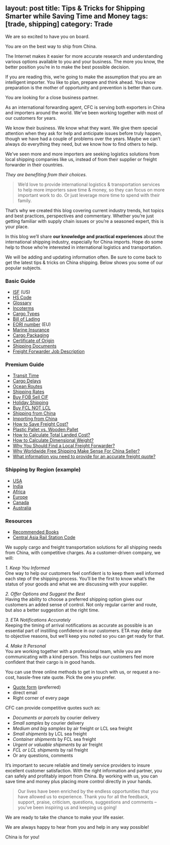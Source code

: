 layout: post
title: Tips & Tricks for Shipping Smarter while Saving Time and Money
tags: [trade, shipping]
category: Trade
---

We are so excited to have you on board.

You are on the best way to ship from China.

The Internet makes it easier for more accurate research and understanding various options available to you and your business. The more you know, the better position you’re in to make the best possible decision.

If you are reading this, we’re going to make the assumption that you are an intelligent importer. You like to plan, prepare and think ahead. You know preparation is the mother of opportunity and prevention is better than cure.

You are looking for a close business partner.

As an international forwarding agent, CFC is serving both exporters in China and importers around the world. We’ve been working together with most of our customers for years.

We know their business. We know what they want. We give them special attention when they ask for help and anticipate issues before truly happen, though we have had a couple of problems over the years. Maybe we can’t always do everything they need, but we know how to find others to help.

We’ve seen more and more importers are seeking logistics solutions from local shipping companies like us, instead of from their supplier or freight forwarder in their countries.

_They are benefiting from their choices._

> We’d love to provide international logistics & transportation services to help more importers save time & money, so they can focus on more important work to do. Or just leverage more time to spend with their family.

That’s why we created this blog covering current industry trends, hot topics and best practices, perspectives and commentary. Whether you’re just getting familiar with supply chain issues or you’re a seasoned expert, this is your place.

In this blog we’ll share **our knowledge and practical experiences** about the international shipping industry, especially for China imports. Hope do some help to those who’re interested in international logistics and transportation.

We will be adding and updating information often. Be sure to come back to get the latest tips & tricks on China shipping. Below shows you some of our popular subjects.

### Basic Guide

* [ISF](https://cargofromchina.com/isf/ "ISF 10+2 Filing") (US)
* [HS Code](https://cargofromchina.com/hs-code/ "Understanding HS Code in International Trade")
* [Glossary](https://cargofromchina.com/shipping-glossary/ "Shipping Glossary")
* [Incoterms](https://cargofromchina.com/incoterms/ "Importing from China: Incoterms Guide")
* [Cargo Types](https://cargofromchina.com/sea-air-rail/ "Cargo Types by Sea, Air, and Rail")
* [Bill of Lading](https://cargofromchina.com/bill-of-lading/ "Bill of Lading: Definition, Template, Q&A")
* [EORI number](https://cargofromchina.com/eori-number/ "EORI Number Q&A") (EU)
* [Marine Insurance](https://cargofromchina.com/insurance/ "Cargo Insurance")
* [Cargo Packaging](https://cargofromchina.com/packaging/ "Packaging Guide for China Freight")
* [Certificate of Origin](https://cargofromchina.com/certificate-of-origin/ "Certificate of Origin from China (Samples)")
* [Shipping Documents](https://cargofromchina.com/shipping-documents/ "Shipping Documents")
* [Freight Forwarder Job Description](https://cargofromchina.com/freight-forwarder/ "What is a Freight Forwarder and What does It Mean to You?")

### Premium Guide

* [Transit Time](https://cargofromchina.com/transit-time/ "One-Stop Transit Time Finder for China Freight")
* [Cargo Delays](https://cargofromchina.com/shipping-delays/ "Why Your Shipping Delays?")
* [Ocean Routes](https://cargofromchina.com/shipping-routes/ "Shipping Routes from China")
* [Shipping Rates](https://cargofromchina.com/shipping-rates/ "How Shipping Rates are Calculated and Why Change so often?")
* [Buy FOB Sell CIF](https://cargofromchina.com/why-fob/ "How to Choose Shipping Terms, FOB or CIF?")
* [Holiday Shipping](https://cargofromchina.com/holiday-shipping/ "Chinese New Year Shipping Q&A")
* [Buy FCL NOT LCL](https://cargofromchina.com/fcl-lcl/ "Ocean Freight Shipping: FCL or LCL?")
* [Shipping from China](https://cargofromchina.com/shipping-from-china/ "Shipping from China: The Complete Guide")
* [Importing from China](https://cargofromchina.com/import/ "Basic Guide to Importing from China")
* [How to Save Freight Cost?](https://cargofromchina.com/save-freight-cost/ "How to Save Freight Cost when Shipping from China?")
* [Plastic Pallet vs. Wooden Pallet](https://cargofromchina.com/plastic-pallets-vs-wooden-pallets/ "How to choose pallets in shipping: Plastic vs. Wooden?")
* [How to Calculate Total Landed Cost?](https://cargofromchina.com/landed-cost/ "How to Calculate Landed Cost When Importing from China?")
* [How to Calculate Dimensional Weight?](https://cargofromchina.com/chargeable-weight-calculator/ "Chargeable Weight Calculator for Air Freight and LCL Sea Freight")
* [Why You Should Find a Local Freight Forwarder?](https://cargofromchina.com/local-freight-forwarder/ "Why You Should Find a Local Freight Forwarder in China?")
* [Why Worldwide Free Shipping Make Sense For China Seller?](https://cargofromchina.com/free-shipping/ "Why Worldwide Free Shipping Make Sense For China Seller?")
* [What information you need to provide for an accurate freight quote?](https://cargofromchina.com/freight-quote/ "What information you need to provide for an accurate freight quote?")

### Shipping by Region (example)

* [USA](https://cargofromchina.com/china-usa/ "Shipping from China to USA: Q&A")
* [India](https://cargofromchina.com/china-india/ "Shipping from China to India")
* [Africa](https://cargofromchina.com/china-africa/ "Shipping from China to Africa")
* [Europe](https://cargofromchina.com/china-europe/ "Shipping from China to Europe")
* [Canada](https://cargofromchina.com/china-canada/ "Shipping from China to Canada")
* [Australia](https://cargofromchina.com/china-pacific/ "Shipping from China to Australia")

### Resources

* [Recommended Books](https://cargofromchina.com/books/ "Recommended Books about China, Chinese, Culture, and Business")
* [Central Asia Rail Station Code](https://cargofromchina.com/central-asia-rail-station-code/ "Central Asia Rail Station Code")

We supply cargo and freight transportation solutions for all shipping needs from China, with competitive charges. As a customer-driven company, we will:

_1. Keep You Informed_  
One way to help our customers feel confident is to keep them well informed each step of the shipping process. You’ll be the first to know what’s the status of your goods and what we are discussing with your supplier.

_2. Offer Options and Suggest the Best_  
Having the ability to choose a preferred shipping option gives our customers an added sense of control. Not only regular carrier and route, but also a better suggestion at the right time.

_3. ETA Notifications Accurately_  
Keeping the timing of arrival notifications as accurate as possible is an essential part of instilling confidence in our customers. ETA may delay due to objective reasons, but we’ll keep you noted so you can get ready for that.

_4. Make It Personal_  
You are working together with a professional team, while you are communicating with a kind person. This helps our customers feel more confident that their cargo is in good hands.

You can use three online methods to get in touch with us, or request a no-cost, hassle-free rate quote. Pick the one you prefer.

* [Quote form](https://cargofromchina.com/quote/) (preferred)
* direct email
* Right corner of every page

CFC can provide competitive quotes such as:

* _Documents or parcels_ by courier delivery
* _Small samples_ by courier delivery
* _Medium and big samples_ by air freight or LCL sea freight
* _Small shipments_ by LCL sea freight
* _Container shipments_ by FCL sea freight
* _Urgent or valuable shipments_ by air freight
* _FCL or LCL shipments_ by rail freight
* Or any questions, comments

It’s important to secure reliable and timely service providers to insure excellent customer satisfaction. With the right information and partner, you can safely and profitably import from China. By working with us, you can save time and money plus placing more control directly in your hands.

> Our lives have been enriched by the endless opportunities that you have allowed us to experience. Thank you for all the feedback, support, praise, criticism, questions, suggestions and comments – you’ve been inspiring us and keeping us going!

We are ready to take the chance to make your life easier.

We are always happy to hear from you and help in any way possible!

China is for you!